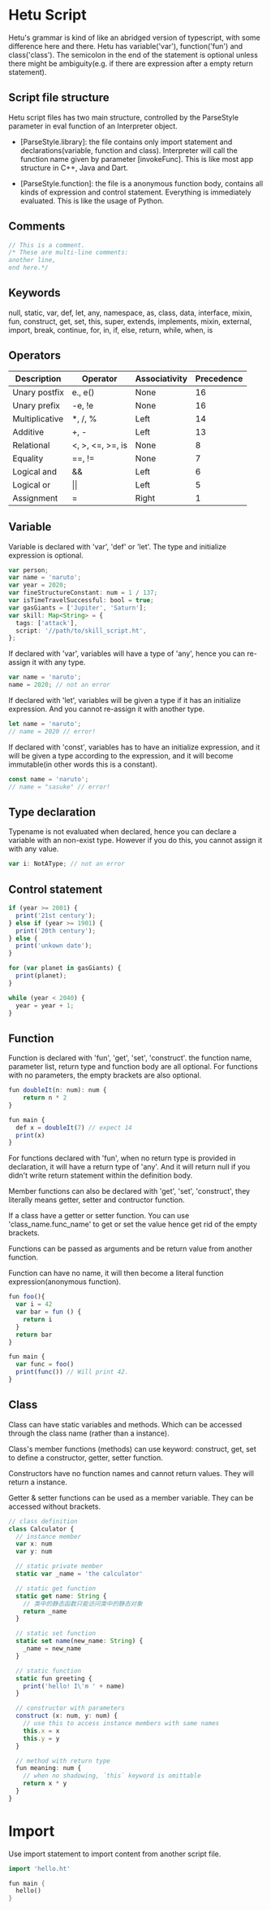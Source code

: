 # Hetu Script

Hetu's grammar is kind of like an abridged version of typescript, with some difference here and there. Hetu has variable('var'), function('fun') and class('class'). The semicolon in the end of the statement is optional unless there might be ambiguity(e.g. if there are expression after a empty return statement).

## Script file structure

Hetu script files has two main structure, controlled by the ParseStyle parameter in eval function of an Interpreter object.

- [ParseStyle.library]: the file contains only import statement and declarations(variable, function and class). Interpreter will call the function name given by parameter [invokeFunc]. This is like most app structure in C++, Java and Dart.

- [ParseStyle.function]: the file is a anonymous function body, contains all kinds of expression and control statement. Everything is immediately evaluated. This is like the usage of Python.

## Comments

```typescript
// This is a comment.
/* These are multi-line comments:
another line,
end here.*/
```

## Keywords

null, static, var, def, let, any, namespace, as, class, data, interface, mixin, fun, construct, get, set, this, super, extends, implements, mixin, external, import, break, continue, for, in, if, else, return, while, when, is

## Operators

| Description    | Operator         | Associativity | Precedence |
| -------------- | ---------------- | ------------- | ---------- |
| Unary postfix  | e., e()          | None          | 16         |
| Unary prefix   | -e, !e           | None          | 16         |
| Multiplicative | \*, /, %         | Left          | 14         |
| Additive       | +, -             | Left          | 13         |
| Relational     | <, >, <=, >=, is | None          | 8          |
| Equality       | ==, !=           | None          | 7          |
| Logical and    | &&               | Left          | 6          |
| Logical or     | \|\|             | Left          | 5          |
| Assignment     | =                | Right         | 1          |

## Variable

Variable is declared with 'var', 'def' or 'let'. The type and initialize expression is optional.

```typescript
var person;
var name = 'naruto';
var year = 2020;
var fineStructureConstant: num = 1 / 137;
var isTimeTravelSuccessful: bool = true;
var gasGiants = ['Jupiter', 'Saturn'];
var skill: Map<String> = {
  tags: ['attack'],
  script: '//path/to/skill_script.ht',
};
```

If declared with 'var', variables will have a type of 'any', hence you can re-assign it with any type.

```typescript
var name = 'naruto';
name = 2020; // not an error
```

If declared with 'let', variables will be given a type if it has an initialize expression. And you cannot re-assign it with another type.

```typescript
let name = 'naruto';
// name = 2020 // error!
```

If declared with 'const', variables has to have an initialize expression, and it will be given a type according to the expression, and it will become immutable(in other words this is a constant).

```typescript
const name = 'naruto';
// name = "sasuke" // error!
```

## Type declaration

Typename is not evaluated when declared, hence you can declare a variable with an non-exist type. However if you do this, you cannot assign it with any value.

```typescript
var i: NotAType; // not an error
```

## Control statement

```typescript
if (year >= 2001) {
  print('21st century');
} else if (year >= 1901) {
  print('20th century');
} else {
  print('unkown date');
}

for (var planet in gasGiants) {
  print(planet);
}

while (year < 2040) {
  year = year + 1;
}
```

## Function

Function is declared with 'fun', 'get', 'set', 'construct'. the function name, parameter list, return type and function body are all optional. For functions with no parameters, the empty brackets are also optional.

```typescript
fun doubleIt(n: num): num {
	return n * 2
}

fun main {
  def x = doubleIt(7) // expect 14
  print(x)
}
```

For functions declared with 'fun', when no return type is provided in declaration, it will have a return type of 'any'. And it will return null if you didn't write return statement within the definition body.

Member functions can also be declared with 'get', 'set', 'construct', they literally means getter, setter and contructor function.

If a class have a getter or setter function. You can use 'class_name.func_name' to get or set the value hence get rid of the empty brackets.

Functions can be passed as arguments and be return value from another function.

Function can have no name, it will then become a literal function expression(anonymous function).

```typescript
fun foo(){
  var i = 42
  var bar = fun () {
    return i
  }
  return bar
}

fun main {
  var func = foo()
  print(func()) // Will print 42.
}
```

## Class

Class can have static variables and methods. Which can be accessed through the class name (rather than a instance).

Class's member functions (methods) can use keyword: construct, get, set to define a constructor, getter, setter function.

Constructors have no function names and cannot return values. They will return a instance.

Getter & setter functions can be used as a member variable. They can be accessed without brackets.

```typescript
// class definition
class Calculator {
  // instance member
  var x: num
  var y: num

  // static private member
  static var _name = 'the calculator'

  // static get function
  static get name: String {
    // 类中的静态函数只能访问类中的静态对象
    return _name
  }

  // static set function
  static set name(new_name: String) {
    _name = new_name
  }

  // static function
  static fun greeting {
    print('hello! I\'m ' + name)
  }

  // constructor with parameters
  construct (x: num, y: num) {
    // use this to access instance members with same names
    this.x = x
    this.y = y
  }

  // method with return type
  fun meaning: num {
    // when no shadowing, `this` keyword is omittable
    return x * y
  }
}
```

# Import

Use import statement to import content from another script file.

```dart
import 'hello.ht'

fun main {
  hello()
}
```
